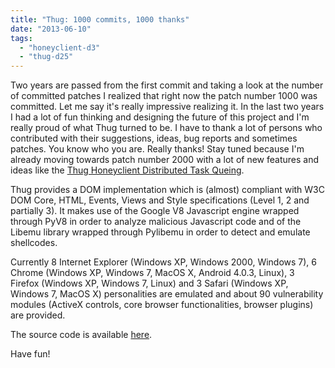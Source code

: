 ```yaml
---
title: "Thug: 1000 commits, 1000 thanks"
date: "2013-06-10"
tags: 
  - "honeyclient-d3"
  - "thug-d25"
---
```


Two years are passed from the first commit and taking a look at the number of committed patches I realized that right now the patch number 1000 was committed. Let me say it's really impressive realizing it. In the last two years I had a lot of fun thinking and designing the future of this project and I'm really proud of what Thug turned to be. I have to thank a lot of persons who contributed with their suggestions, ideas, bug reports and sometimes patches. You know who you are. Really thanks! Stay tuned because I'm already moving towards patch number 2000 with a lot of new features and ideas like the [Thug Honeyclient Distributed Task Queing](https://honeynet.org/gsoc/slot3).  
  
Thug provides a DOM implementation which is (almost) compliant with W3C DOM Core, HTML, Events, Views and Style specifications (Level 1, 2 and partially 3). It makes use of the Google V8 Javascript engine wrapped through PyV8 in order to analyze malicious Javascript code and of the Libemu library wrapped through Pylibemu in order to detect and emulate shellcodes.  
  
Currently 8 Internet Explorer (Windows XP, Windows 2000, Windows 7), 6 Chrome (Windows XP, Windows 7, MacOS X, Android 4.0.3, Linux), 3 Firefox (Windows XP, Windows 7, Linux) and 3 Safari (Windows XP, Windows 7, MacOS X) personalities are emulated and about 90 vulnerability modules (ActiveX controls, core browser functionalities, browser plugins) are provided.  
  
The source code is available [here](https://github.com/buffer/thug).  
  
Have fun!

